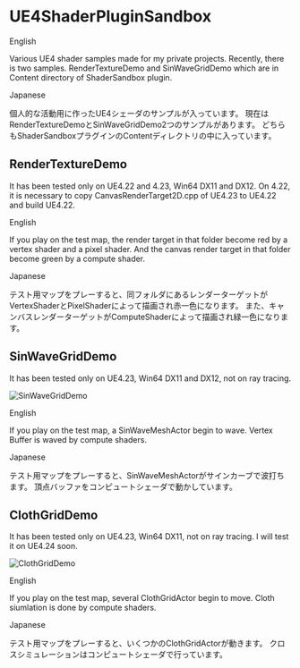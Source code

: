 # UE4ShaderPluginSandbox

English

Various UE4 shader samples made for my private projects.
Recently, there is two samples.
RenderTextureDemo and SinWaveGridDemo which are in Content directory of ShaderSandbox plugin.

Japanese

個人的な活動用に作ったUE4シェーダのサンプルが入っています。
現在はRenderTextureDemoとSinWaveGridDemo2つのサンプルがあります。
どちらもShaderSandboxプラグインのContentディレクトリの中に入っています。

## RenderTextureDemo
It has been tested only on UE4.22 and 4.23, Win64 DX11 and DX12.
On 4.22, it is necessary to copy CanvasRenderTarget2D.cpp of UE4.23 to UE4.22 and build UE4.22.

English

If you play on the test map, the render target in that folder become red by a vertex shader and a pixel shader.
And the canvas render target in that folder become green by a compute shader.

Japanese

テスト用マップをプレーすると、同フォルダにあるレンダーターゲットがVertexShaderとPixelShaderによって描画され赤一色になります。
また、キャンバスレンダーターゲットがComputeShaderによって描画され緑一色になります。

## SinWaveGridDemo
It has been tested only on UE4.23, Win64 DX11 and DX12, not on ray tracing.

![SinWaveGridDemo](Plugins/ShaderSandbox/SinWaveDeformGridMesh.gif "SinWaveGridDemo")

English

If you play on the test map, a SinWaveMeshActor begin to wave.
Vertex Buffer is waved by compute shaders.

Japanese

テスト用マップをプレーすると、SinWaveMeshActorがサインカーブで波打ちます。
頂点バッファをコンピュートシェーダで動かしています。

## ClothGridDemo
It has been tested only on UE4.23, Win64 DX11, not on ray tracing.
I will test it on UE4.24 soon.

![ClothGridDemo](Plugins/ShaderSandbox/ClothWind.gif "SinWaveGridDemo")

English

If you play on the test map, several ClothGridActor begin to move.
Cloth siumlation is done by compute shaders.

Japanese

テスト用マップをプレーすると、いくつかのClothGridActorが動きます。
クロスシミュレーションはコンピュートシェーダで行っています。
